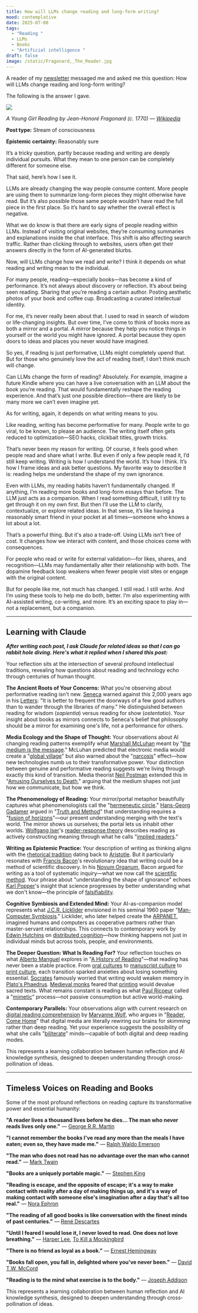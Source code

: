 ```yaml
---
title: How will LLMs change reading and long-form writing?
mood: contemplative
date: 2025-07-08
tags:
  - "Reading "
  - LLMs
  - Books
  - "Artificial intelligence "
draft: false
image: /static/Fragonard,_The_Reader.jpg
---
```

A reader of my [newsletter](https://bhuvan.substack.com/) messaged me and asked me this question: How will LLMs change reading and long-form writing?

The following is the answer I gave.

![](/static/The%20reader%20(1).png)

_A Young Girl Reading by Jean-Honoré Fragonard (c. 1770) —_ [_Wikipedia_](https://en.m.wikipedia.org/wiki/A_Young_Girl_Reading)

**Post type:** Stream of consciousness

**Epistemic certainty:** Reasonably sure

It’s a tricky question, partly because reading and writing are deeply individual pursuits. What they mean to one person can be completely different for someone else.

That said, here’s how I see it.

LLMs are already changing the way people consume content. More people are using them to summarize long-form pieces they might otherwise have read. But it’s also possible those same people wouldn’t have read the full piece in the first place. So it’s hard to say whether the overall effect is negative.

What we do know is that there are early signs of people reading within LLMs. Instead of visiting original websites, they’re consuming summaries and explanations inside the chat interface. This shift is also affecting search traffic. Rather than clicking through to websites, users often get their answers directly in the form of AI-generated blurbs.

Now, will LLMs change how we read and write? I think it depends on what reading and writing mean to the individual.

For many people, reading—especially books—has become a kind of performance. It’s not always about discovery or reflection. It’s about being seen reading. Sharing that you’re reading a certain author. Posting aesthetic photos of your book and coffee cup. Broadcasting a curated intellectual identity.

For me, it’s never really been about that. I used to read in search of wisdom or life-changing insights. But over time, I’ve come to think of books more as both a mirror and a portal. A mirror because they help you notice things in yourself or the world you might have ignored. A portal because they open doors to ideas and places you never would have imagined.

So yes, if reading is just performative, LLMs might completely upend that. But for those who genuinely love the act of reading itself, I don’t think much will change.

Can LLMs change the form of reading? Absolutely. For example, imagine a future Kindle where you can have a live conversation with an LLM about the book you’re reading. That would fundamentally reshape the reading experience. And that’s just one possible direction—there are likely to be many more we can’t even imagine yet.

As for writing, again, it depends on what writing means to you.

Like reading, writing has become performative for many. People write to go viral, to be known, to please an audience. The writing itself often gets reduced to optimization—SEO hacks, clickbait titles, growth tricks.

That’s never been my reason for writing. Of course, it feels good when people read and share what I write. But even if only a few people read it, I’d still keep writing. Writing is how I understand the world. It’s how I think. It’s how I frame ideas and ask better questions. My favorite way to describe it is: reading helps me understand the shape of my own ignorance.

Even with LLMs, my reading habits haven’t fundamentally changed. If anything, I’m reading more books and long-form essays than before. The LLM just acts as a companion. When I read something difficult, I still try to get through it on my own first. But then I’ll use the LLM to clarify, contextualize, or explore related ideas. In that sense, it’s like having a reasonably smart friend in your pocket at all times—someone who knows a lot about a lot.

That’s a powerful thing. But it's also a trade-off. Using LLMs isn’t free of cost. It changes how we interact with content, and those choices come with consequences.

For people who read or write for external validation—for likes, shares, and recognition—LLMs may fundamentally alter their relationship with both. The dopamine feedback loop weakens when fewer people visit sites or engage with the original content.

But for people like me, not much has changed. I still read. I still write. And I’m using these tools to help me do both, better. I’m also experimenting with AI-assisted writing, co-writing, and more. It’s an exciting space to play in—not a replacement, but a companion.

* * *

## Learning with Claude

**_After writing each post, I ask Claude for related ideas so that I can go rabbit hole diving. Here's what it replied when I shared this post:_**

Your reflection sits at the intersection of several profound intellectual traditions, revealing how questions about reading and technology echo through centuries of human thought.

**The Ancient Roots of Your Concerns:** What you're observing about performative reading isn't new. [Seneca](https://en.wikipedia.org/wiki/Seneca_the_Younger) warned against this 2,000 years ago in his [Letters](https://en.wikipedia.org/wiki/Letters_from_a_Stoic): "It is better to frequent the doorways of a few good authors than to wander through the libraries of many." He distinguished between reading for wisdom (_sapientia_) versus reading for show (_ostentatio_). Your insight about books as mirrors connects to Seneca's belief that philosophy should be a mirror for examining one's life, not a performance for others.

**Media Ecology and the Shape of Thought:** Your observations about AI changing reading patterns exemplify what [Marshall McLuhan](https://en.wikipedia.org/wiki/Marshall_McLuhan) meant by "[the medium is the message](https://en.wikipedia.org/wiki/The_medium_is_the_message)." McLuhan predicted that electronic media would create a "[global village](https://en.wikipedia.org/wiki/Global_village_\(term\))" but also warned about the "[narcosis](https://en.wikipedia.org/wiki/Understanding_Media)" effect—how new technologies numb us to their transformative power. Your distinction between genuine and performative reading suggests we're living through exactly this kind of transition. Media theorist [Neil Postman](https://en.wikipedia.org/wiki/Neil_Postman) extended this in "[Amusing Ourselves to Death](https://en.wikipedia.org/wiki/Amusing_Ourselves_to_Death)," arguing that the medium shapes not just how we communicate, but how we think.

**The Phenomenology of Reading:** Your mirror/portal metaphor beautifully captures what phenomenologists call the "[hermeneutic circle](https://en.wikipedia.org/wiki/Hermeneutic_circle)." [Hans-Georg Gadamer](https://en.wikipedia.org/wiki/Hans-Georg_Gadamer) argued in "[Truth and Method](https://en.wikipedia.org/wiki/Truth_and_Method)" that understanding requires a "[fusion of horizons](https://en.wikipedia.org/wiki/Fusion_of_horizons)"—our present understanding merging with the text's world. The mirror shows us ourselves; the portal lets us inhabit other worlds. [Wolfgang Iser](https://en.wikipedia.org/wiki/Wolfgang_Iser)'s [reader-response theory](https://en.wikipedia.org/wiki/Reader-response_criticism) describes reading as actively constructing meaning through what he calls "[implied readers](https://en.wikipedia.org/wiki/Implied_reader)."

**Writing as Epistemic Practice:** Your description of writing as thinking aligns with the [rhetorical tradition](https://en.wikipedia.org/wiki/Rhetoric) dating back to [Aristotle](https://en.wikipedia.org/wiki/Aristotle). But it particularly resonates with [Francis Bacon](https://en.wikipedia.org/wiki/Francis_Bacon)'s revolutionary idea that writing could be a method of scientific discovery. In his [Novum Organum](https://en.wikipedia.org/wiki/Novum_Organum), Bacon argued for writing as a tool of systematic inquiry—what we now call the [scientific method](https://en.wikipedia.org/wiki/Scientific_method). Your phrase about "understanding the shape of ignorance" echoes [Karl Popper](https://en.wikipedia.org/wiki/Karl_Popper)'s insight that science progresses by better understanding what we don't know—the principle of [falsifiability](https://en.wikipedia.org/wiki/Falsifiability).

**Cognitive Symbiosis and Extended Mind:** Your AI-as-companion model represents what [J.C.R. Licklider](https://en.wikipedia.org/wiki/J._C._R._Licklider) envisioned in his seminal 1960 paper "[Man-Computer Symbiosis](https://groups.csail.mit.edu/medg/people/psz/Licklider.html)." Licklider, who later helped create the [ARPANET](https://en.wikipedia.org/wiki/ARPANET), imagined humans and computers as cooperative partners rather than master-servant relationships. This connects to contemporary work by [Edwin Hutchins](https://en.wikipedia.org/wiki/Edwin_Hutchins) on [distributed cognition](https://en.wikipedia.org/wiki/Distributed_cognition)—how thinking happens not just in individual minds but across tools, people, and environments.

**The Deeper Question: What Is Reading For?** Your reflection touches on what [Alberto Manguel](https://en.wikipedia.org/wiki/Alberto_Manguel) explores in "[A History of Reading](https://en.wikipedia.org/wiki/A_History_of_Reading)"—that reading has never been a stable practice. From [oral cultures](https://en.wikipedia.org/wiki/Oral_tradition) to [manuscript culture](https://en.wikipedia.org/wiki/Manuscript_culture) to [print culture](https://en.wikipedia.org/wiki/Print_culture), each transition sparked anxieties about losing something essential. [Socrates](https://en.wikipedia.org/wiki/Socrates) famously worried that writing would weaken memory in [Plato's Phaedrus](https://en.wikipedia.org/wiki/Phaedrus_\(dialogue\)). [Medieval monks](https://en.wikipedia.org/wiki/Scriptoria) feared that [printing](https://en.wikipedia.org/wiki/Printing_press) would devalue sacred texts. What remains constant is reading as what [Paul Ricoeur](https://en.wikipedia.org/wiki/Paul_Ricoeur) called a "[mimetic](https://en.wikipedia.org/wiki/Mimesis)" process—not passive consumption but active world-making.

**Contemporary Parallels:** Your observations align with current research on [digital reading comprehension](https://www.ncbi.nlm.nih.gov/pmc/articles/PMC6050842/) by [Maryanne Wolf](https://en.wikipedia.org/wiki/Maryanne_Wolf), who argues in "[Reader, Come Home](https://www.harpercollins.com/products/reader-come-home-maryanne-wolf)" that digital media are literally rewiring our brains for skimming rather than deep reading. Yet your experience suggests the possibility of what she calls "[biliterate](https://www.edweek.org/teaching-learning/the-science-of-reading-meets-the-bilingual-brain/2019/04)" minds—capable of both digital and deep reading modes.

This represents a learning collaboration between human reflection and AI knowledge synthesis, designed to deepen understanding through cross-pollination of ideas.

* * *

## Timeless Voices on Reading and Books

Some of the most profound reflections on reading capture its transformative power and essential humanity:

**"A reader lives a thousand lives before he dies... The man who never reads lives only one."** — [George R.R. Martin](https://en.wikipedia.org/wiki/George_R._R._Martin)

**"I cannot remember the books I've read any more than the meals I have eaten; even so, they have made me."** — [Ralph Waldo Emerson](https://en.wikipedia.org/wiki/Ralph_Waldo_Emerson)

**"The man who does not read has no advantage over the man who cannot read."** — [Mark Twain](https://en.wikipedia.org/wiki/Mark_Twain)

**"Books are a uniquely portable magic."** — [Stephen King](https://en.wikipedia.org/wiki/Stephen_King)

**"Reading is escape, and the opposite of escape; it's a way to make contact with reality after a day of making things up, and it's a way of making contact with someone else's imagination after a day that's all too real."** — [Nora Ephron](https://en.wikipedia.org/wiki/Nora_Ephron)

**"The reading of all good books is like conversation with the finest minds of past centuries."** — [René Descartes](https://en.wikipedia.org/wiki/Ren%C3%A9_Descartes)

**"Until I feared I would lose it, I never loved to read. One does not love breathing."** — [Harper Lee](https://en.wikipedia.org/wiki/Harper_Lee), [To Kill a Mockingbird](https://en.wikipedia.org/wiki/To_Kill_a_Mockingbird)

**"There is no friend as loyal as a book."** — [Ernest Hemingway](https://en.wikipedia.org/wiki/Ernest_Hemingway)

**"Books fall open, you fall in, delighted where you've never been."** — [David T.W. McCord](https://en.wikipedia.org/wiki/David_McCord)

**"Reading is to the mind what exercise is to the body."** — [Joseph Addison](https://en.wikipedia.org/wiki/Joseph_Addison)

This represents a learning collaboration between human reflection and AI knowledge synthesis, designed to deepen understanding through cross-pollination of ideas.